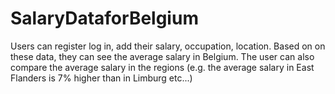 # SalaryDataforBelgium

Users can register log in, add their salary, occupation, location. Based on on these data, they can see the average salary in Belgium.
The user can also compare the average salary in the regions (e.g. the average salary in East Flanders is 7% higher than in Limburg etc...)
